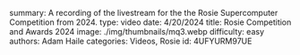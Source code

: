 summary: A recording of the livestream for the the Rosie Supercomputer Competition from 2024.
type: video
date: 4/20/2024
title: Rosie Competition and Awards 2024
image: ./img/thumbnails/mq3.webp
difficulty: easy
authors: Adam Haile
categories: Videos, Rosie
id: 4UFYURM97UE
